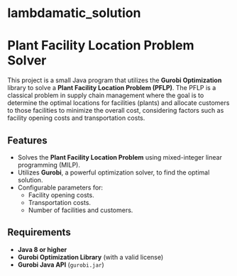 # lambdamatic_solution
# Plant Facility Location Problem Solver

This project is a small Java program that utilizes the **Gurobi Optimization** library to solve a **Plant Facility Location Problem (PFLP)**. The PFLP is a classical problem in supply chain management where the goal is to determine the optimal locations for facilities (plants) and allocate customers to those facilities to minimize the overall cost, considering factors such as facility opening costs and transportation costs.

## Features

- Solves the **Plant Facility Location Problem** using mixed-integer linear programming (MILP).
- Utilizes **Gurobi**, a powerful optimization solver, to find the optimal solution.
- Configurable parameters for:
  - Facility opening costs.
  - Transportation costs.
  - Number of facilities and customers.
  
## Requirements

- **Java 8 or higher**
- **Gurobi Optimization Library** (with a valid license)
- **Gurobi Java API** (`gurobi.jar`)
